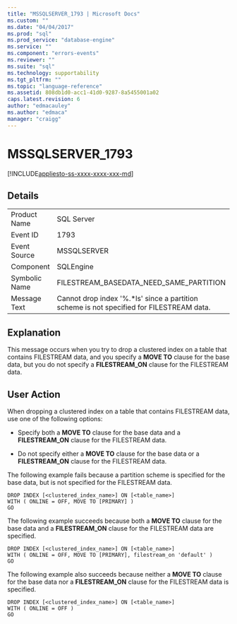 ```yaml
---
title: "MSSQLSERVER_1793 | Microsoft Docs"
ms.custom: ""
ms.date: "04/04/2017"
ms.prod: "sql"
ms.prod_service: "database-engine"
ms.service: ""
ms.component: "errors-events"
ms.reviewer: ""
ms.suite: "sql"
ms.technology: supportability
ms.tgt_pltfrm: ""
ms.topic: "language-reference"
ms.assetid: 808db1d0-acc1-41d0-9287-8a5455001a02
caps.latest.revision: 6
author: "edmacauley"
ms.author: "edmaca"
manager: "craigg"
---
```

# MSSQLSERVER_1793
[!INCLUDE[appliesto-ss-xxxx-xxxx-xxx-md](../../includes/appliesto-ss-xxxx-xxxx-xxx-md.md)]
  
## Details  
  
|||  
|-|-|  
|Product Name|SQL Server|  
|Event ID|1793|  
|Event Source|MSSQLSERVER|  
|Component|SQLEngine|  
|Symbolic Name|FILESTREAM_BASEDATA_NEED_SAME_PARTITION|  
|Message Text|Cannot drop index '%.*ls' since a partition scheme is not specified for FILESTREAM data.|  
  
## Explanation  
This message occurs when you try to drop a clustered index on a table that contains FILESTREAM data, and you specify a **MOVE TO** clause for the base data, but you do not specify a **FILESTREAM_ON** clause for the FILESTREAM data.  
  
## User Action  
When dropping a clustered index on a table that contains FILESTREAM data, use one of the following options:  
  
-   Specify both a **MOVE TO** clause for the base data and a **FILESTREAM_ON** clause for the FILESTREAM data.  
  
-   Do not specify either a **MOVE TO** clause for the base data or a **FILESTREAM_ON** clause for the FILESTREAM data.  
  
The following example fails because a partition scheme is specified for the base data, but is not specified for the FILESTREAM data.  
  
```Transact-SQL  
DROP INDEX [<clustered_index_name>] ON [<table_name>]   
WITH ( ONLINE = OFF, MOVE TO [PRIMARY] )  
GO  
```  
  
The following example succeeds because both a **MOVE TO** clause for the base data and a **FILESTREAM_ON** clause for the FILESTREAM data are specified.  
  
```Transact-SQL  
DROP INDEX [<clustered_index_name>] ON [<table_name>]   
WITH ( ONLINE = OFF, MOVE TO [PRIMARY], filestream_on 'default' )  
GO  
```  
  
The following example also succeeds because neither a **MOVE TO** clause for the base data nor a **FILESTREAM_ON** clause for the FILESTREAM data is specified.  
  
```Transact-SQL  
DROP INDEX [<clustered_index_name>] ON [<table_name>]   
WITH ( ONLINE = OFF )  
GO  
```  
  
